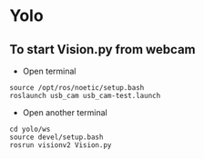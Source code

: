 # Yolo

## To start Vision.py from webcam
- Open terminal
```
source /opt/ros/noetic/setup.bash
roslaunch usb_cam usb_cam-test.launch
```
- Open another terminal
```
cd yolo/ws
source devel/setup.bash
rosrun visionv2 Vision.py
```
